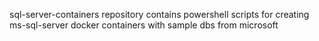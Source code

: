 sql-server-containers repository contains powershell scripts for creating ms-sql-server docker containers with sample dbs from microsoft
